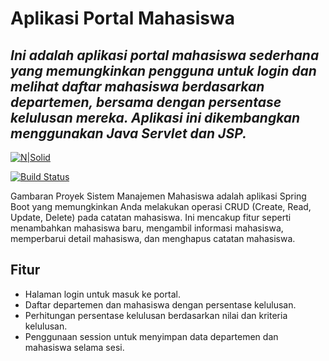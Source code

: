 # Aplikasi Portal Mahasiswa
## _Ini adalah aplikasi portal mahasiswa sederhana yang memungkinkan pengguna untuk login dan melihat daftar mahasiswa berdasarkan departemen, bersama dengan persentase kelulusan mereka. Aplikasi ini dikembangkan menggunakan Java Servlet dan JSP._

[![N|Solid](https://cldup.com/dTxpPi9lDf.thumb.png)](https://nodesource.com/products/nsolid)

[![Build Status](https://travis-ci.org/joemccann/dillinger.svg?branch=master)](https://travis-ci.org/joemccann/dillinger)

Gambaran Proyek Sistem Manajemen Mahasiswa adalah aplikasi Spring Boot yang memungkinkan Anda melakukan operasi CRUD (Create, Read, Update, Delete) pada catatan mahasiswa. Ini mencakup fitur seperti menambahkan mahasiswa baru, mengambil informasi mahasiswa, memperbarui detail mahasiswa, dan menghapus catatan mahasiswa.

## Fitur

- Halaman login untuk masuk ke portal.
- Daftar departemen dan mahasiswa dengan persentase kelulusan.
- Perhitungan persentase kelulusan berdasarkan nilai dan kriteria kelulusan.
- Penggunaan session untuk menyimpan data departemen dan mahasiswa selama sesi.




